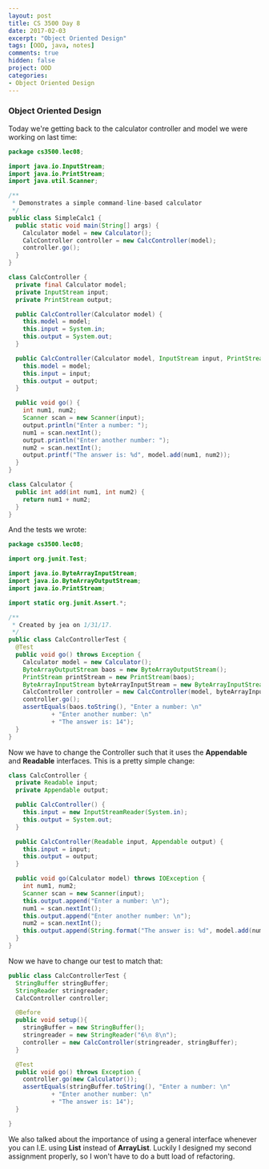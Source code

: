 ```yaml
---
layout: post
title: CS 3500 Day 8
date: 2017-02-03
excerpt: "Object Oriented Design"
tags: [OOD, java, notes]
comments: true
hidden: false
project: OOD
categories:
- Object Oriented Design
---
```


### Object Oriented Design

Today we're getting back to the calculator controller and model we were working on last time:

~~~ java
package cs3500.lec08;

import java.io.InputStream;
import java.io.PrintStream;
import java.util.Scanner;

/**
 * Demonstrates a simple command-line-based calculator
 */
public class SimpleCalc1 {
  public static void main(String[] args) {
    Calculator model = new Calculator();
    CalcController controller = new CalcController(model);
    controller.go();
  }
}

class CalcController {
  private final Calculator model;
  private InputStream input;
  private PrintStream output;

  public CalcController(Calculator model) {
    this.model = model;
    this.input = System.in;
    this.output = System.out;
  }

  public CalcController(Calculator model, InputStream input, PrintStream output) {
    this.model = model;
    this.input = input;
    this.output = output;
  }

  public void go() {
    int num1, num2;
    Scanner scan = new Scanner(input);
    output.println("Enter a number: ");
    num1 = scan.nextInt();
    output.println("Enter another number: ");
    num2 = scan.nextInt();
    output.printf("The answer is: %d", model.add(num1, num2));
  }
}

class Calculator {
  public int add(int num1, int num2) {
    return num1 + num2;
  }
}
~~~

And the tests we wrote:

~~~ java
package cs3500.lec08;

import org.junit.Test;

import java.io.ByteArrayInputStream;
import java.io.ByteArrayOutputStream;
import java.io.PrintStream;

import static org.junit.Assert.*;

/**
 * Created by jea on 1/31/17.
 */
public class CalcControllerTest {
  @Test
  public void go() throws Exception {
    Calculator model = new Calculator();
    ByteArrayOutputStream baos = new ByteArrayOutputStream();
    PrintStream printStream = new PrintStream(baos);
    ByteArrayInputStream byteArrayInputStream = new ByteArrayInputStream("6\n 8\n".getBytes());
    CalcController controller = new CalcController(model, byteArrayInputStream, printStream);
    controller.go();
    assertEquals(baos.toString(), "Enter a number: \n"
            + "Enter another number: \n"
            + "The answer is: 14");
  }
}
~~~

Now we have to change the Controller such that it uses the **Appendable** and **Readable** interfaces. This is a pretty simple change:

~~~ java
class CalcController {
  private Readable input;
  private Appendable output;

  public CalcController() {
    this.input = new InputStreamReader(System.in);
    this.output = System.out;
  }

  public CalcController(Readable input, Appendable output) {
    this.input = input;
    this.output = output;
  }

  public void go(Calculator model) throws IOException {
    int num1, num2;
    Scanner scan = new Scanner(input);
    this.output.append("Enter a number: \n");
    num1 = scan.nextInt();
    this.output.append("Enter another number: \n");
    num2 = scan.nextInt();
    this.output.append(String.format("The answer is: %d", model.add(num1, num2)));
  }
}
~~~

Now we have to change our test to match that:

~~~ java
public class CalcControllerTest {
  StringBuffer stringBuffer;
  StringReader stringreader;
  CalcController controller;

  @Before
  public void setup(){
    stringBuffer = new StringBuffer();
    stringreader = new StringReader("6\n 8\n");
    controller = new CalcController(stringreader, stringBuffer);
  }

  @Test
  public void go() throws Exception {
    controller.go(new Calculator());
    assertEquals(stringBuffer.toString(), "Enter a number: \n"
            + "Enter another number: \n"
            + "The answer is: 14");
  }

}
~~~

We also talked about the importance of using a general interface whenever you can I.E. using **List<Card>** instead of **ArrayList<Card>**. Luckily I designed my second assignment properly, so I won't have to do a butt load of refactoring.






